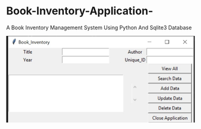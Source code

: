 # Book-Inventory-Application-
A Book Inventory Management System Using Python And Sqlite3 Database

![User Interface](https://github.com/crazy-py/Book-Inventory-Application-/blob/master/GUI.jpg)
